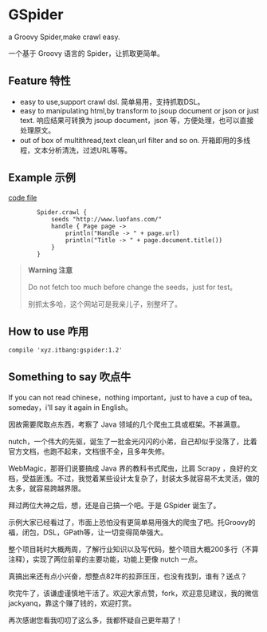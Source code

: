 # GSpider

a Groovy Spider,make crawl easy.

一个基于 Groovy 语言的 Spider，让抓取更简单。

## Feature 特性
- easy to use,support crawl dsl. 简单易用，支持抓取DSL。
- easy to manipulating html,by transform to jsoup document or json or just text. 响应结果可转换为 jsoup document，json 等，方便处理，也可以直接处理原文。
- out of box of multithread,text clean,url filter and so on. 开箱即用的多线程，文本分析清洗，过滤URL等等。

## Example 示例
[code file](https://github.com/yanq/gspider/blob/master/src/main/groovy/example/Simple.groovy)
```
        Spider.crawl {
            seeds "http://www.luofans.com/"
            handle { Page page ->
                println("Handle -> " + page.url)
                println("Title -> " + page.document.title())
            }
        }
```
> **Warning 注意**
> 
> Do not fetch too much before change the seeds，just for test。
> 
> 别抓太多哈，这个网站可是我亲儿子，别整坏了。

## How to use  咋用
```
compile 'xyz.itbang:gspider:1.2'
```

## Something to say 吹点牛
If you can not read chinese，nothing important，just to have a cup of tea。someday，i'll say it again in English。

因故需要爬取点东西，考察了 Java 领域的几个爬虫工具或框架。不甚满意。

nutch，一个伟大的先驱，诞生了一批金光闪闪的小弟，自己却似乎没落了，比着官方文档，也跑不起来，文档很不全，且多年失修。

WebMagic，那哥们说要搞成 Java 界的教科书式爬虫，比肩 Scrapy ，良好的文档，受益匪浅。不过，我觉着某些设计太复杂了，封装太多就容易不太灵活，做的太多，就容易跨越界限。

拜过两位大神之后，想，还是自己搞一个吧。于是 GSpider 诞生了。

示例大家已经看过了，市面上恐怕没有更简单易用强大的爬虫了吧。托Groovy的福，闭包，DSL，GPath等，让一切变得简单强大。

整个项目耗时大概两周，了解行业知识以及写代码，整个项目大概200多行（不算注释），实现了两位前辈的主要功能，功能上更像 nutch 一点。

真搞出来还有点小兴奋，想整点82年的拉菲压压，也没有找到，谁有？送点？

吹完牛了，该谦虚谨慎地干活了。欢迎大家点赞，fork，欢迎意见建议，我的微信 jackyanq，靠这个赚了钱的，欢迎打赏。

再次感谢您看我叨叨了这么多，我都怀疑自己更年期了！

